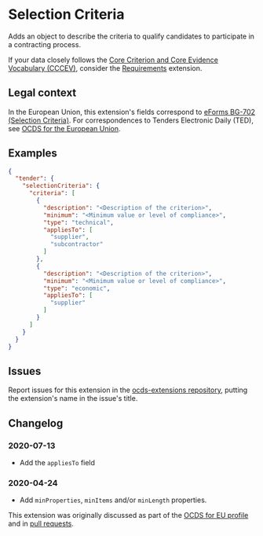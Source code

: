 # Selection Criteria

Adds an object to describe the criteria to qualify candidates to participate in a contracting process.

If your data closely follows the [Core Criterion and Core Evidence Vocabulary (CCCEV)](https://semiceu.github.io/CCCEV/), consider the [Requirements](https://extensions.open-contracting.org/en/extensions/requirements/master/) extension.

## Legal context

In the European Union, this extension's fields correspond to [eForms BG-702 (Selection Criteria)](https://docs.ted.europa.eu/eforms/latest/reference/business-terms/). For correspondences to Tenders Electronic Daily (TED), see [OCDS for the European Union](http://standard.open-contracting.org/profiles/eu/latest/en/).

## Examples

```json
{
  "tender": {
    "selectionCriteria": {
      "criteria": [
        {
          "description": "<Description of the criterion>",
          "minimum": "<Minimum value or level of compliance>",
          "type": "technical",
          "appliesTo": [
            "supplier",
            "subcontractor"
          ]
        },
        {
          "description": "<Description of the criterion>",
          "minimum": "<Minimum value or level of compliance>",
          "type": "economic",
          "appliesTo": [
            "supplier"
          ]
        }
      ]
    }
  }
}
```

## Issues

Report issues for this extension in the [ocds-extensions repository](https://github.com/open-contracting/ocds-extensions/issues), putting the extension's name in the issue's title.

## Changelog

### 2020-07-13

* Add the `appliesTo` field

### 2020-04-24

* Add `minProperties`, `minItems` and/or `minLength` properties.

This extension was originally discussed as part of the [OCDS for EU profile](https://github.com/open-contracting-extensions/european-union/issues) and in [pull requests](https://github.com/open-contracting-extensions/ocds_selectionCriteria_extension/pulls?q=is%3Apr+is%3Aclosed).
